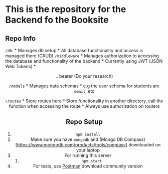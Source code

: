 # This is the repository for the Backend fo the Booksite #

## Repo Info

`/db`:
    * Manages db setup
    * All database functionality and access is managed there (CRUD)
`/middleware`
    * Manages authorization to accessing the database and functionality of the backend
    * Currently using JWT (JSON Web Tokens)
      * <Header>.<Payload>.<Signature> bearer (Do your research)
  
`/models`
    * Manages data schemas
      * e.g the user schema for students are `email`, etc

`\routes`
    * Store routes here
    * Store functionality in another directory, call the function when accessing the route
    * Always use authorization on routers
  
## Repo Setup
1. `npm install`
2. Make sure you have `mongodb` and (Mongo DB Compass)[https://www.mongodb.com/products/tools/compass] downloaded on your laptop
3. For running this server
   1. `npm start`
4. For tests, use [Postman](https://www.postman.com) download community version
